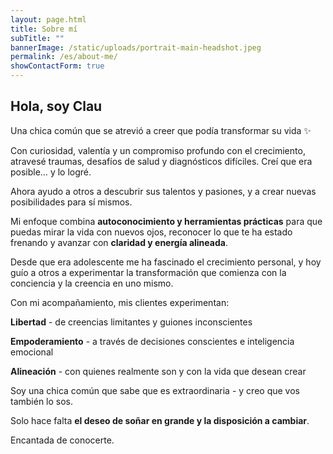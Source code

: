 ```yaml
---
layout: page.html
title: Sobre mí
subTitle: ""
bannerImage: /static/uploads/portrait-main-headshot.jpeg
permalink: /es/about-me/
showContactForm: true
---
```

## Hola, soy Clau

Una chica común que se atrevió a creer que podía transformar su vida ✨

Con curiosidad, valentía y un compromiso profundo con el crecimiento, atravesé traumas, desafíos de salud y diagnósticos difíciles. Creí que era posible… y lo logré.

Ahora ayudo a otros a descubrir sus talentos y pasiones, y a crear nuevas posibilidades para sí mismos.

Mi enfoque combina **autoconocimiento y herramientas prácticas** para que puedas mirar la vida con nuevos ojos, reconocer lo que te ha estado frenando y avanzar con **claridad y energía alineada**.

Desde que era adolescente me ha fascinado el crecimiento personal, y hoy guío a otros a experimentar la transformación que comienza con la conciencia y la creencia en uno mismo.

Con mi acompañamiento, mis clientes experimentan:

**Libertad** - de creencias limitantes y guiones inconscientes

**Empoderamiento** - a través de decisiones conscientes e inteligencia emocional

**Alineación** - con quienes realmente son y con la vida que desean crear

Soy una chica común que sabe que es extraordinaria - y creo que vos también lo sos.

Solo hace falta **el deseo de soñar en grande y la disposición a cambiar**.

Encantada de conocerte.
